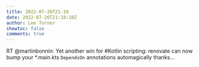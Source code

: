 ```yaml
---
title: 2022-07-26T21-18
date: 2022-07-26T21:18:18Z
author: Lee Turner
showtoc: false
comments: true
---
```


RT @martinbonnin: Yet another win for #Kotlin scripting: renovate can now bump your *.main.kts `DependsOn` annotations automagically thanks…

